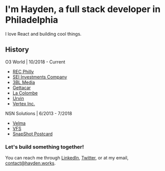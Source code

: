 # I'm Hayden, a full stack developer in Philadelphia
I love React and building cool things.

## History
O3 World | 10/2018 - Current
  - [REC Philly](https://www.recphilly.com)
  - [SEI Investments Company](https://seic.com/)
  - [3BL Media](https://www.3blmedia.com)
  - [Gettacar](https://www.gettacar.com)
  - [La Colombe](https://www.lacolombe.com)
  - [Urvin](https://www.urvin.ai)
  - [Vertex Inc.](https://www.vertexinc.com)
  
NSN Solutions | 6/2013 - 7/2018
  - [Velma](https://www.meetvelma.com)
  - [VFS](https://www.meetvelma.com/products/vfs)
  - [SnapShot Postcard](https://www.snapshotpostcard.com)

### Let's build something together!
You can reach me through [LinkedIn](https://www.linkedin.com/in/hkjb/), [Twitter](https://twitter.com/teevee_boy), or at my email, [contact@hayden.works](mailto:contact@hayden.works).

